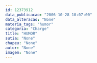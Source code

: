```yaml
---
id: 12373912
data_publicacao: "2006-10-28 10:07:00"
data_alteracao: "None"
materia_tags: "humor"
categoria: "Charge"
title: "HUMOR"
sutia: "None"
chapeu: "None"
autor: "None"
imagem: "None"
---
```

<p> </p>
